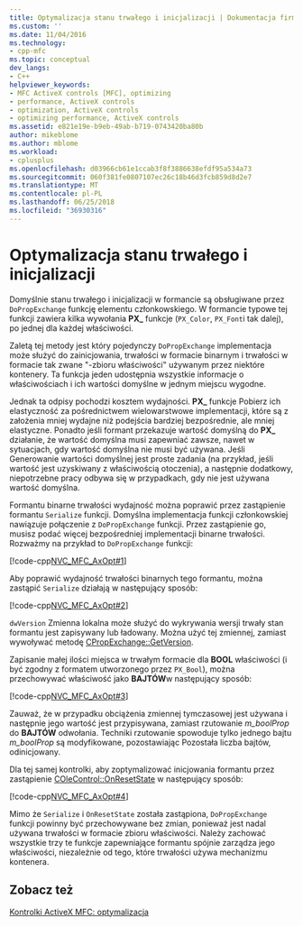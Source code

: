 ```yaml
---
title: Optymalizacja stanu trwałego i inicjalizacji | Dokumentacja firmy Microsoft
ms.custom: ''
ms.date: 11/04/2016
ms.technology:
- cpp-mfc
ms.topic: conceptual
dev_langs:
- C++
helpviewer_keywords:
- MFC ActiveX controls [MFC], optimizing
- performance, ActiveX controls
- optimization, ActiveX controls
- optimizing performance, ActiveX controls
ms.assetid: e821e19e-b9eb-49ab-b719-0743420ba80b
author: mikeblome
ms.author: mblome
ms.workload:
- cplusplus
ms.openlocfilehash: d03966cb61e1ccab3f8f3886638efdf95a534a73
ms.sourcegitcommit: 060f381fe0807107ec26c18b46d3fcb859d8d2e7
ms.translationtype: MT
ms.contentlocale: pl-PL
ms.lasthandoff: 06/25/2018
ms.locfileid: "36930316"
---
```

# <a name="optimizing-persistence-and-initialization"></a>Optymalizacja stanu trwałego i inicjalizacji
Domyślnie stanu trwałego i inicjalizacji w formancie są obsługiwane przez `DoPropExchange` funkcję elementu członkowskiego. W formancie typowe tej funkcji zawiera kilka wywołania **PX_** funkcje (`PX_Color`, `PX_Font`i tak dalej), po jednej dla każdej właściwości.  
  
 Zaletą tej metody jest który pojedynczy `DoPropExchange` implementacja może służyć do zainicjowania, trwałości w formacie binarnym i trwałości w formacie tak zwane "-zbioru właściwości" używanym przez niektóre kontenery. Ta funkcja jeden udostępnia wszystkie informacje o właściwościach i ich wartości domyślne w jednym miejscu wygodne.  
  
 Jednak ta odpisy pochodzi kosztem wydajności. **PX_** funkcje Pobierz ich elastyczność za pośrednictwem wielowarstwowe implementacji, które są z założenia mniej wydajne niż podejścia bardziej bezpośrednie, ale mniej elastyczne. Ponadto jeśli formant przekazuje wartość domyślną do **PX_** działanie, że wartość domyślna musi zapewniać zawsze, nawet w sytuacjach, gdy wartość domyślna nie musi być używana. Jeśli Generowanie wartości domyślnej jest proste zadania (na przykład, jeśli wartość jest uzyskiwany z właściwością otoczenia), a następnie dodatkowy, niepotrzebne pracy odbywa się w przypadkach, gdy nie jest używana wartość domyślna.  
  
 Formantu binarne trwałości wydajność można poprawić przez zastąpienie formantu `Serialize` funkcji. Domyślna implementacja funkcji członkowskiej nawiązuje połączenie z `DoPropExchange` funkcji. Przez zastąpienie go, musisz podać więcej bezpośredniej implementacji binarne trwałości. Rozważmy na przykład to `DoPropExchange` funkcji:  
  
 [!code-cpp[NVC_MFC_AxOpt#1](../mfc/codesnippet/cpp/optimizing-persistence-and-initialization_1.cpp)]  
  
 Aby poprawić wydajność trwałości binarnych tego formantu, można zastąpić `Serialize` działają w następujący sposób:  
  
 [!code-cpp[NVC_MFC_AxOpt#2](../mfc/codesnippet/cpp/optimizing-persistence-and-initialization_2.cpp)]  
  
 `dwVersion` Zmienna lokalna może służyć do wykrywania wersji trwały stan formantu jest zapisywany lub ładowany. Można użyć tej zmiennej, zamiast wywoływać metodę [CPropExchange::GetVersion](../mfc/reference/cpropexchange-class.md#getversion).  
  
 Zapisanie małej ilości miejsca w trwałym formacie dla **BOOL** właściwości (i być zgodny z formatem utworzonego przez `PX_Bool`), można przechowywać właściwość jako **BAJTÓW**w następujący sposób:  
  
 [!code-cpp[NVC_MFC_AxOpt#3](../mfc/codesnippet/cpp/optimizing-persistence-and-initialization_3.cpp)]  
  
 Zauważ, że w przypadku obciążenia zmiennej tymczasowej jest używana i następnie jego wartość jest przypisywana, zamiast rzutowanie *m_boolProp* do **BAJTÓW** odwołania. Techniki rzutowanie spowoduje tylko jednego bajtu *m_boolProp* są modyfikowane, pozostawiając Pozostała liczba bajtów, odinicjowany.  
  
 Dla tej samej kontrolki, aby zoptymalizować inicjowania formantu przez zastąpienie [COleControl::OnResetState](../mfc/reference/colecontrol-class.md#onresetstate) w następujący sposób:  
  
 [!code-cpp[NVC_MFC_AxOpt#4](../mfc/codesnippet/cpp/optimizing-persistence-and-initialization_4.cpp)]  
  
 Mimo że `Serialize` i `OnResetState` została zastąpiona, `DoPropExchange` funkcji powinny być przechowywane bez zmian, ponieważ jest nadal używana trwałości w formacie zbioru właściwości. Należy zachować wszystkie trzy te funkcje zapewniające formantu spójnie zarządza jego właściwości, niezależnie od tego, które trwałości używa mechanizmu kontenera.  
  
## <a name="see-also"></a>Zobacz też  
 [Kontrolki ActiveX MFC: optymalizacja](../mfc/mfc-activex-controls-optimization.md)

